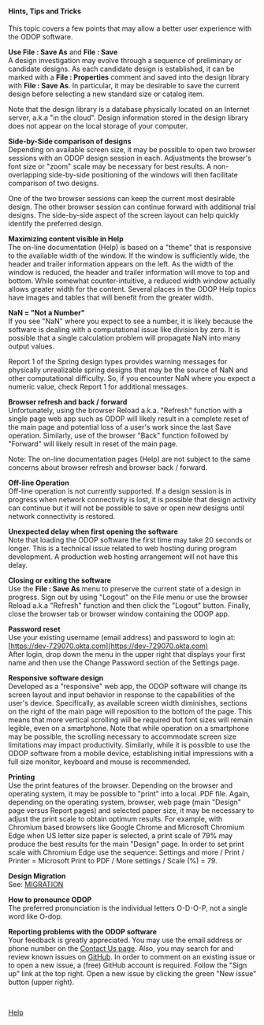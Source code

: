 #### Hints, Tips and Tricks

This topic covers a few points that may allow a better user experience with the ODOP software.

**Use File : Save As** and **File : Save**  
A design investigation may evolve through a sequence of preliminary or candidate designs.
As each candidate design is established, it can be marked with a **File : Properties** comment
and saved into the design library with **File : Save As**.
In particular, it may be desirable to save the current design before selecting a 
new standard size or catalog item.

Note that the design library is a database physically located on an Internet server,
a.k.a "in the cloud". 
Design information stored in the design library does not appear on the local storage of your computer.

**Side-by-Side comparison of designs**   
Depending on available screen size, 
it may be possible to open two browser sessions with an ODOP design session in each.
Adjustments the browser's font size or "zoom" scale may be necessary for best results.
A non-overlapping side-by-side positioning of the windows will then 
facilitate comparison of two designs.   

One of the two browser sessions can keep the current most desirable design.
The other browser session can continue forward with additional trial designs.
The side-by-side aspect of the screen layout can help quickly identify the preferred design.

**Maximizing content visible in Help**   
The on-line documentation (Help) is based on a "theme" that is responsive to the available
width of the window.
If the window is sufficiently wide, the header and trailer information appears on the left.
As the width of the window is reduced, the header and trailer information will move to top and bottom.
While somewhat counter-intuitive, a reduced width window actually allows greater width for the content. 
Several places in the ODOP Help topics have images and tables that will benefit from the greater
width.

**NaN = "Not a Number"**   
If you see "NaN" where you expect to see a number, 
it is likely because the software is dealing with a computational issue
like division by zero.
It is possible that a single calculation problem will propagate NaN into many output values.   

Report 1 of the Spring design types provides warning messages for physically unrealizable
spring designs that may be the source of NaN and other computational difficulty.
So, if you encounter NaN where you expect a numeric value, check Report 1 for additional messages.

**Browser refresh and back / forward**   
Unfortunately, using the browser Reload a.k.a. "Refresh" function with a single page 
web app such as ODOP will likely result in a complete reset of the main page and 
potential loss of a user's work since the last Save operation. 
Similarly, use of the browser "Back" function followed by "Forward" will likely result in 
reset of the main page.   

Note: 
The on-line documentation pages (Help) are not subject to the same concerns about browser refresh 
and browser back / forward.   

**Off-line Operation**   
Off-line operation is not currently supported. 
If a design session is in progress when network connectivity is lost, 
it is possible that design activity can continue but it will not be possible to
save or open new designs until network connectivity is restored.   

**Unexpected delay when first opening the software**   
Note that loading the ODOP software the first time may take 20 seconds or longer. 
This is a technical issue related to web hosting during program development. 
A production web hosting arrangement will not have this delay.

**Closing or exiting the software**   
Use the **File : Save As** menu to preserve the current state of a design in progress. 
Sign out by using "Logout" on the File menu or 
use the browser Reload a.k.a "Refresh" function and then click the "Logout" button.
Finally, close the browser tab or browser window containing the ODOP app.

<a id="passwordReset"></a>  

**Password reset**   
Use your existing username (email address) and password to login at:   
[https://dev-729070.okta.com](https://dev-729070.okta.com)   
After login, drop down the menu in the upper right that displays your first name
and then use the Change Password section of the Settings page.   

**Responsive software design**   
Developed as a "responsive" web app, the ODOP software will change its screen layout and 
input behavior in response to the capabilities of the user's device. 
Specifically, as available screen width diminishes,
sections on the right of the main page will reposition to the bottom of the page.
This means that more vertical scrolling will be required but font sizes will remain legible,
even on a smartphone.
Note that while operation on a smartphone may be possible, 
the scrolling necessary to accommodate screen size limitations may impact productivity.
Similarly, while it is possible to use the ODOP software from a mobile device, 
establishing initial impressions with a full size monitor, keyboard and mouse is recommended.   

<a id="printing"></a>  

**Printing**   
Use the print features of the browser.
Depending on the browser and operating system, it may be possible to
"print" into a local .PDF file.
Again, depending on the operating system, browser, web page (main "Design" page versus Report pages) 
and selected paper size,
it may be necessary to adjust the print scale to obtain optimum results.
For example, with Chromium based browsers like Google Chrome and Microsoft Chromium Edge
when US letter size paper is selected, 
a print scale of 79% may produce the best results for the main "Design" page.
In order to set print scale with Chromium Edge use the sequence:
Settings and more / Print / Printer = Microsoft Print to PDF / More settings / Scale (%) = 79.   

**Design Migration**   
See: [MIGRATION](terminology#migration)    

**How to pronounce ODOP**   
The preferred pronunciation is the individual letters O-D-O-P, 
not a single word like O-dop.

**Reporting problems with the ODOP software**   
Your feedback is greatly appreciated.
You may use the email address or phone number on the [Contact Us page](../About/ContactUs).
Also, you may search for and review known issues on 
[GitHub](https://github.com/thegrumpys/odop/issues).
In order to comment on an existing issue or to open a new issue, a (free) GitHub account is required.
Follow the "Sign up" link at the top right.
Open a new issue by clicking the green "New issue" button (upper right).

&nbsp;
 
[Help](./)
